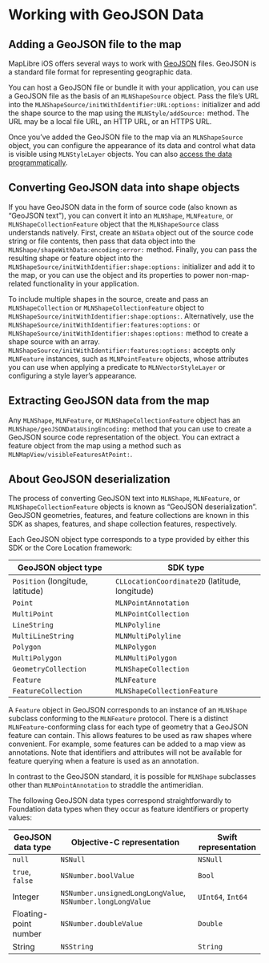 # Working with GeoJSON Data

## Adding a GeoJSON file to the map

MapLibre iOS offers several ways to work with [GeoJSON](http://geojson.org/) files.
GeoJSON is a standard file format for representing geographic data.

You can host a GeoJSON file or bundle it with
your application, you can use a GeoJSON file as the basis of an ``MLNShapeSource``
object. Pass the file’s URL into the
``MLNShapeSource/initWithIdentifier:URL:options:`` initializer and add the
shape source to the map using the ``MLNStyle/addSource:`` method. The URL may
be a local file URL, an HTTP URL, or an HTTPS URL.

Once you’ve added the GeoJSON file to the map via an ``MLNShapeSource`` object,
you can configure the appearance of its data and control what data is visible
using ``MLNStyleLayer`` objects. You can also
[access the data programmatically](#Extracting-GeoJSON-data-from-the-map).

## Converting GeoJSON data into shape objects

If you have GeoJSON data in the form of source code (also known as “GeoJSON
text”), you can convert it into an ``MLNShape``, ``MLNFeature``, or
``MLNShapeCollectionFeature`` object that the ``MLNShapeSource`` class understands
natively. First, create an `NSData` object out of the source code string or file
contents, then pass that data object into the
``MLNShape/shapeWithData:encoding:error:`` method. Finally, you can pass the
resulting shape or feature object into the
``MLNShapeSource/initWithIdentifier:shape:options:`` initializer and add it to
the map, or you can use the object and its properties to power non-map-related
functionality in your application.

To include multiple shapes in the source, create and pass an ``MLNShapeCollection`` or
 ``MLNShapeCollectionFeature`` object to
 ``MLNShapeSource/initWithIdentifier:shape:options:``. Alternatively, use the
 ``MLNShapeSource/initWithIdentifier:features:options:`` or
 ``MLNShapeSource/initWithIdentifier:shapes:options:`` method to create a shape source
 with an array. ``MLNShapeSource/initWithIdentifier:features:options:`` accepts only ``MLNFeature``
 instances, such as ``MLNPointFeature`` objects, whose attributes you can use when
 applying a predicate to ``MLNVectorStyleLayer`` or configuring a style layer’s
 appearance.

## Extracting GeoJSON data from the map

Any ``MLNShape``, ``MLNFeature``, or ``MLNShapeCollectionFeature`` object has an
``MLNShape/geoJSONDataUsingEncoding:`` method that you can use to create a
GeoJSON source code representation of the object. You can extract a feature
object from the map using a method such as
``MLNMapView/visibleFeaturesAtPoint:``.

## About GeoJSON deserialization

The process of converting GeoJSON text into ``MLNShape``, ``MLNFeature``, or
``MLNShapeCollectionFeature`` objects is known as “GeoJSON deserialization”.
GeoJSON geometries, features, and feature collections are known in this SDK as
shapes, features, and shape collection features, respectively.

Each GeoJSON object type corresponds to a type provided by either this SDK or
the Core Location framework:

GeoJSON object type | SDK type
--------------------|---------
`Position` (longitude, latitude) | `CLLocationCoordinate2D` (latitude, longitude)
`Point`             | ``MLNPointAnnotation``
`MultiPoint`        | ``MLNPointCollection``
`LineString`        | ``MLNPolyline``
`MultiLineString`   | ``MLNMultiPolyline``
`Polygon`           | ``MLNPolygon``
`MultiPolygon`      | ``MLNMultiPolygon``
`GeometryCollection` | ``MLNShapeCollection``
`Feature`           | ``MLNFeature``
`FeatureCollection` | ``MLNShapeCollectionFeature``

A `Feature` object in GeoJSON corresponds to an instance of an ``MLNShape``
subclass conforming to the ``MLNFeature`` protocol. There is a distinct
``MLNFeature``-conforming class for each type of geometry that a GeoJSON feature
can contain. This allows features to be used as raw shapes where convenient. For
example, some features can be added to a map view as annotations. Note that
identifiers and attributes will not be available for feature querying when a
feature is used as an annotation.

In contrast to the GeoJSON standard, it is possible for ``MLNShape`` subclasses
other than ``MLNPointAnnotation`` to straddle the antimeridian.

The following GeoJSON data types correspond straightforwardly to Foundation data
types when they occur as feature identifiers or property values:

GeoJSON data type  | Objective-C representation | Swift representation
-------------------|----------------------------|---------------------
`null`             | `NSNull`                   | `NSNull`
`true`, `false`    | `NSNumber.boolValue`       | `Bool`
Integer            | `NSNumber.unsignedLongLongValue`, `NSNumber.longLongValue` | `UInt64`, `Int64`
Floating-point number | `NSNumber.doubleValue`  | `Double`
String             | `NSString`                 | `String`
